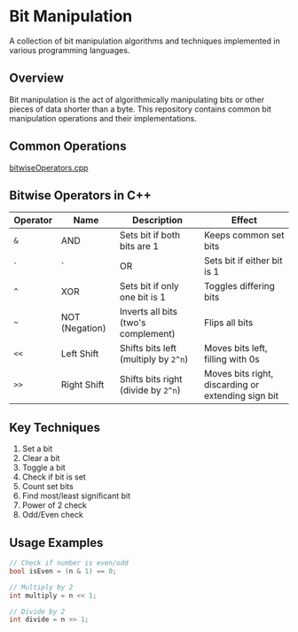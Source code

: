 # Bit Manipulation

A collection of bit manipulation algorithms and techniques implemented in various programming languages.

## Overview

Bit manipulation is the act of algorithmically manipulating bits or other pieces of data shorter than a byte. This repository contains common bit manipulation operations and their implementations.

## Common Operations
[bitwiseOperators.cpp](bitwiseOperators.cpp)
## Bitwise Operators in C++

| Operator | Name           | Description                                     | Effect |
|----------|----------------|-------------------------------------------------|--------------------------------|
| `&`      | AND            | Sets bit if both bits are 1                     | Keeps common set bits |
| `|`      | OR             | Sets bit if either bit is 1                     | Combines set bits |
| `^`      | XOR            | Sets bit if only one bit is 1                   | Toggles differing bits |
| `~`      | NOT (Negation) | Inverts all bits (two's complement)             | Flips all bits |
| `<<`     | Left Shift     | Shifts bits left (multiply by `2^n`)            | Moves bits left, filling with 0s |
| `>>`     | Right Shift    | Shifts bits right (divide by `2^n`)             | Moves bits right, discarding or extending sign bit |

## Key Techniques

1. Set a bit
2. Clear a bit
3. Toggle a bit
4. Check if bit is set
5. Count set bits
6. Find most/least significant bit
7. Power of 2 check
8. Odd/Even check

## Usage Examples

```cpp
// Check if number is even/odd
bool isEven = (n & 1) == 0;

// Multiply by 2
int multiply = n << 1;

// Divide by 2
int divide = n >> 1;
